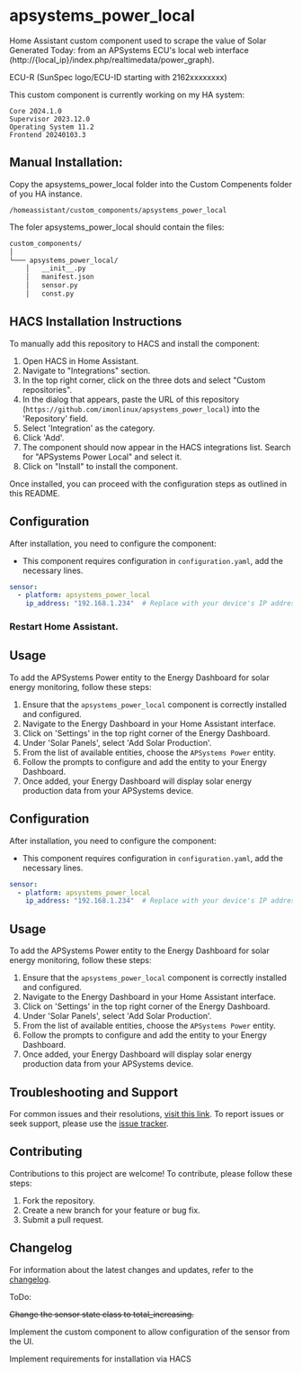 # apsystems_power_local
Home Assistant custom component used to scrape the value of Solar Generated Today: from an APSystems ECU's local web interface (http://{local_ip}/index.php/realtimedata/power_graph).

ECU-R (SunSpec logo/ECU-ID starting with 2162xxxxxxxx)

This custom component is currently working on my HA system:
```
Core 2024.1.0
Supervisor 2023.12.0
Operating System 11.2
Frontend 20240103.3
```

## Manual Installation:

Copy the apsystems_power_local folder into the Custom Compenents folder of you HA instance.

```
/homeassistant/custom_components/apsystems_power_local
```
 The foler apsystems_power_local should contain the files:
```markdown
custom_components/
│
└─── apsystems_power_local/
    │   __init__.py
    │   manifest.json
    │   sensor.py
    │   const.py
```
## HACS Installation Instructions
To manually add this repository to HACS and install the component:

1. Open HACS in Home Assistant.
2. Navigate to "Integrations" section.
3. In the top right corner, click on the three dots and select "Custom repositories".
4. In the dialog that appears, paste the URL of this repository (`https://github.com/imonlinux/apsystems_power_local`) into the 'Repository' field.
5. Select 'Integration' as the category.
6. Click 'Add'.
7. The component should now appear in the HACS integrations list. Search for "APSystems Power Local" and select it.
8. Click on "Install" to install the component.

Once installed, you can proceed with the configuration steps as outlined in this README.

## Configuration
After installation, you need to configure the component:
- This component requires configuration in `configuration.yaml`, add the necessary lines.
```yaml
sensor:
  - platform: apsystems_power_local
    ip_address: "192.168.1.234"  # Replace with your device's IP address
```

### Restart Home Assistant.

## Usage
To add the APSystems Power entity to the Energy Dashboard for solar energy monitoring, follow these steps:
1. Ensure that the `apsystems_power_local` component is correctly installed and configured.
2. Navigate to the Energy Dashboard in your Home Assistant interface.
3. Click on 'Settings' in the top right corner of the Energy Dashboard.
4. Under 'Solar Panels', select 'Add Solar Production'.
5. From the list of available entities, choose the `APSystems Power` entity.
6. Follow the prompts to configure and add the entity to your Energy Dashboard.
7. Once added, your Energy Dashboard will display solar energy production data from your APSystems device.

## Configuration
After installation, you need to configure the component:
- This component requires configuration in `configuration.yaml`, add the necessary lines.
```yaml
sensor:
  - platform: apsystems_power_local
    ip_address: "192.168.1.234"  # Replace with your device's IP address
```
## Usage
To add the APSystems Power entity to the Energy Dashboard for solar energy monitoring, follow these steps:
1. Ensure that the `apsystems_power_local` component is correctly installed and configured.
2. Navigate to the Energy Dashboard in your Home Assistant interface.
3. Click on 'Settings' in the top right corner of the Energy Dashboard.
4. Under 'Solar Panels', select 'Add Solar Production'.
5. From the list of available entities, choose the `APSystems Power` entity.
6. Follow the prompts to configure and add the entity to your Energy Dashboard.
7. Once added, your Energy Dashboard will display solar energy production data from your APSystems device.


## Troubleshooting and Support
For common issues and their resolutions, [visit this link](https://github.com/imonlinux/apsystems_power_local).
To report issues or seek support, please use the [issue tracker](https://github.com/imonlinux/apsystems_power_local/issues).

## Contributing
Contributions to this project are welcome! To contribute, please follow these steps:
1. Fork the repository.
2. Create a new branch for your feature or bug fix.
3. Submit a pull request.

## Changelog
For information about the latest changes and updates, refer to the [changelog](https://github.com/imonlinux/apsystems_power_local/releases).


ToDo:

~~Change the sensor state class to total_increasing.~~

Implement the custom component to allow configuration of the sensor from the UI.

Implement requirements for installation via HACS
